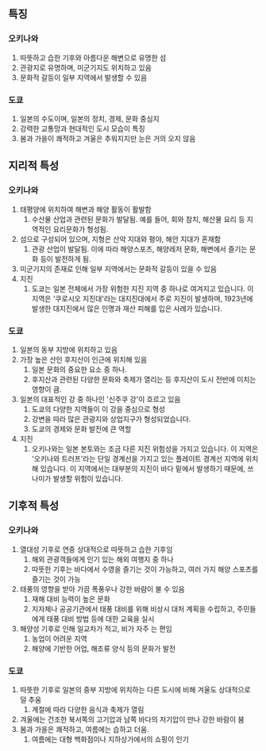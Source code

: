## 특징
### 오키나와
1.  따뜻하고 습한 기후와 아름다운 해변으로 유명한 섬
2.  관광지로 유명하며, 미군기지도 위치하고 있음
3.  문화적 갈등이 일부 지역에서 발생할 수 있음

### 도쿄
1.  일본의 수도이며, 일본의 정치, 경제, 문화 중심지
2.  강력한 교통망과 현대적인 도시 모습이 특징
3.  봄과 가을이 쾌적하고 겨울은 추워지지만 눈은 거의 오지 않음


## 지리적 특성
### 오키나와
1.  태평양에 위치하여 해변과 해양 활동이 활발함
	1. 수산물 산업과 관련된 문화가 발달됨. 예를 들어, 회와 참치, 해산물 요리 등 지역적인 요리문화가 형성됨.
2.  섬으로 구성되어 있으며, 지형은 산악 지대와 평야, 해안 지대가 혼재함
	1. 관광 산업이 발달됨. 이에 따라 해양스포츠, 해양레저 문화, 해변에서 즐기는 문화 등이 발전하게 됨.
3.  미군기지의 존재로 인해 일부 지역에서는 문화적 갈등이 있을 수 있음
4. 지진
	1. 도쿄는 일본 전체에서 가장 위험한 지진 지역 중 하나로 여겨지고 있습니다. 이 지역은 '쿠로시오 지진대'라는 대지진대에서 주로 지진이 발생하며, 1923년에 발생한 대지진에서 많은 인명과 재산 피해를 입은 사례가 있습니다.

### 도쿄
1.  일본의 동부 지방에 위치하고 있음
2.  가장 높은 산인 후지산이 인근에 위치해 있음
	1. 일본 문화의 중요한 요소 중 하나.
	2. 후지산과 관련된 다양한 문화와 축제가 열리는 등 후지산이 도시 전반에 미치는 영향이 큼.
3.  일본의 대표적인 강 중 하나인 '신주쿠 강'이 흐르고 있음
	1. 도쿄의 다양한 지역들이 이 강을 중심으로 형성
	2. 강변을 따라 많은 관광지와 상업지구가 형성되었습니다. 
	3. 도쿄의 경제와 문화 발전에 큰 역할
4. 지진
	1. 오키나와는 일본 본토와는 조금 다른 지진 위험성을 가지고 있습니다. 이 지역은 '오키나와 트러프'라는 단일 경계선을 가지고 있는 플레이트 경계선 지역에 위치해 있습니다. 이 지역에서는 대부분의 지진이 바다 밑에서 발생하기 때문에, 쓰나미가 발생할 위험이 있습니다. 


## 기후적 특성
### 오키나와
1.  열대성 기후로 연중 상대적으로 따뜻하고 습한 기후임
	1. 해외 관광객들에게 인기 있는 해외 여행지 중 하나
	2. 따뜻한 기후는 바다에서 수영을 즐기는 것이 가능하고, 여러 가지 해양 스포츠를 즐기는 것이 가능
2.  태풍의 영향을 받아 가끔 폭풍우나 강한 바람이 불 수 있음
	1. 재해 대비 능력이 높은 문화
	2. 지자체나 공공기관에서 태풍 대비를 위해 비상시 대처 계획을 수립하고, 주민들에게 태풍 대비 방법 등에 대한 교육을 실시
3.  해양성 기후로 인해 일교차가 적고, 비가 자주 는 편임
	1. 농업이 어려운 지역
	2. 해양에 기반한 어업, 해조류 양식 등의 문화가 발전

### 도쿄
1.  따뜻한 기후로 일본의 중부 지방에 위치하는 다른 도시에 비해 겨울도 상대적으로 덜 추움
	1. 계절에 따라 다양한 음식과 축제가 열림
2.  겨울에는 건조한 북서쪽의 고기압과 남쪽 바다의 저기압이 만나 강한 바람이 붐
3.  봄과 가을은 쾌적하고, 여름에는 습하고 더움.
	1. 여름에는 대형 백화점이나 지하상가에서의 쇼핑이 인기